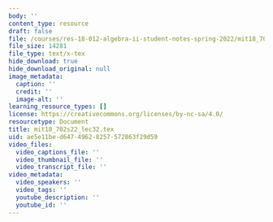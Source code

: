 ```yaml
---
body: ''
content_type: resource
draft: false
file: /courses/res-18-012-algebra-ii-student-notes-spring-2022/mit18_702s22_lec32.tex
file_size: 14281
file_type: text/x-tex
hide_download: true
hide_download_original: null
image_metadata:
  caption: ''
  credit: ''
  image-alt: ''
learning_resource_types: []
license: https://creativecommons.org/licenses/by-nc-sa/4.0/
resourcetype: Document
title: mit18_702s22_lec32.tex
uid: ae5e11be-d647-4962-8257-572863f29d59
video_files:
  video_captions_file: ''
  video_thumbnail_file: ''
  video_transcript_file: ''
video_metadata:
  video_speakers: ''
  video_tags: ''
  youtube_description: ''
  youtube_id: ''
---
```

